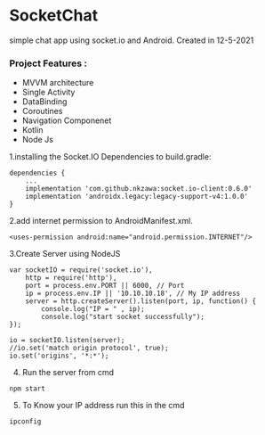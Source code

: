 # SocketChat

simple chat app using socket.io and Android. Created in 12-5-2021

### Project Features :
* MVVM architecture
* Single Activity 
* DataBinding
* Coroutines
* Navigation Componenet
* Kotlin
* Node Js

1.installing the Socket.IO Dependencies to build.gradle:

```
dependencies {
    ...
    implementation 'com.github.nkzawa:socket.io-client:0.6.0'
    implementation 'androidx.legacy:legacy-support-v4:1.0.0'
}
```

2.add internet permission to AndroidManifest.xml.
```
<uses-permission android:name="android.permission.INTERNET"/>
```

3.Create Server using NodeJS
```
var socketIO = require('socket.io'),
    http = require('http'),
    port = process.env.PORT || 6000, // Port
    ip = process.env.IP || '10.10.10.18', // My IP address
    server = http.createServer().listen(port, ip, function() {
        console.log("IP = " , ip);
        console.log("start socket successfully");
});

io = socketIO.listen(server);
//io.set('match origin protocol', true);
io.set('origins', '*:*');
```

4. Run the server from cmd
```
npm start
```

5. To Know your IP address run this in the cmd 
```
ipconfig
```


